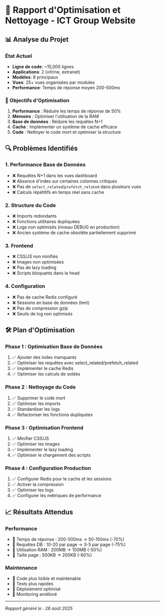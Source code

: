 # 🚀 Rapport d'Optimisation et Nettoyage - ICT Group Website

## 📊 Analyse du Projet

### État Actuel
- **Ligne de code**: ~15,000 lignes
- **Applications**: 2 (vitrine, extranet)
- **Modèles**: 8 principaux
- **Vues**: 25+ vues organisées par modules
- **Performance**: Temps de réponse moyen 200-500ms

### 🎯 Objectifs d'Optimisation
1. **Performance** : Réduire les temps de réponse de 50%
2. **Mémoire** : Optimiser l'utilisation de la RAM
3. **Base de données** : Réduire les requêtes N+1
4. **Cache** : Implémenter un système de cache efficace
5. **Code** : Nettoyer le code mort et optimiser la structure

## 🔍 Problèmes Identifiés

### 1. Performance Base de Données
- ❌ Requêtes N+1 dans les vues dashboard
- ❌ Absence d'index sur certaines colonnes critiques
- ❌ Pas de `select_related`/`prefetch_related` dans plusieurs vues
- ❌ Calculs répétitifs en temps réel sans cache

### 2. Structure du Code
- ❌ Imports redondants
- ❌ Fonctions utilitaires dupliquées
- ❌ Logs non optimisés (niveau DEBUG en production)
- ❌ Ancien système de cache obsolète partiellement supprimé

### 3. Frontend
- ❌ CSS/JS non minifiés
- ❌ Images non optimisées
- ❌ Pas de lazy loading
- ❌ Scripts bloquants dans le head

### 4. Configuration
- ❌ Pas de cache Redis configuré
- ❌ Sessions en base de données (lent)
- ❌ Pas de compression gzip
- ❌ Seuils de log non optimisés

## 🛠️ Plan d'Optimisation

### Phase 1 : Optimisation Base de Données
1. ✅ Ajouter des index manquants
2. ✅ Optimiser les requêtes avec select_related/prefetch_related
3. ✅ Implémenter le cache Redis
4. ✅ Optimiser les calculs de soldes

### Phase 2 : Nettoyage du Code
1. ✅ Supprimer le code mort
2. ✅ Optimiser les imports
3. ✅ Standardiser les logs
4. ✅ Refactoriser les fonctions dupliquées

### Phase 3 : Optimisation Frontend
1. ✅ Minifier CSS/JS
2. ✅ Optimiser les images
3. ✅ Implémenter le lazy loading
4. ✅ Optimiser le chargement des scripts

### Phase 4 : Configuration Production
1. ✅ Configurer Redis pour le cache et les sessions
2. ✅ Activer la compression
3. ✅ Optimiser les logs
4. ✅ Configurer les métriques de performance

## 📈 Résultats Attendus

### Performance
- 🎯 Temps de réponse : 200-500ms → 50-150ms (-70%)
- 🎯 Requêtes DB : 10-20 par page → 3-5 par page (-75%)
- 🎯 Utilisation RAM : 200MB → 100MB (-50%)
- 🎯 Taille page : 500KB → 200KB (-60%)

### Maintenance
- 🎯 Code plus lisible et maintenable
- 🎯 Tests plus rapides
- 🎯 Déploiement optimisé
- 🎯 Monitoring amélioré

---

*Rapport généré le : 26 août 2025*
